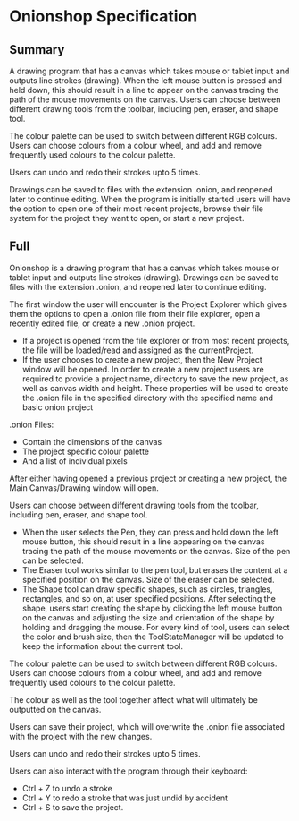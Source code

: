 # Onionshop Specification

## Summary

A drawing program that has a canvas which takes mouse or tablet input and outputs line strokes (drawing). When the left mouse button is pressed and held down, this should result in a line to appear on the canvas tracing the path of the mouse movements on the canvas. Users can choose between different drawing tools from the toolbar, including pen, eraser, and shape tool.

The colour palette can be used to switch between different RGB colours. Users can choose colours from a colour wheel, and add and remove frequently used colours to the colour palette.

Users can undo and redo their strokes upto 5 times.

Drawings can be saved to files with the extension .onion, and reopened later to continue editing. When the program is initially started users will have the option to open one of their most recent projects, browse their file system for the project they want to open, or start a new project.


## Full

Onionshop is a drawing program that has a canvas which takes mouse or tablet input and outputs line strokes (drawing). Drawings can be saved to files with the extension .onion, and reopened later to continue editing.

The first window the user will encounter is the Project Explorer which gives them the options to open a .onion file from their file explorer, open a recently edited file, or create a new .onion project.
- If a project is opened from the file explorer or from most recent projects, the file will be loaded/read and assigned as the currentProject. 
- If the user chooses to create a new project, then the New Project window will be opened. In order to create a new project users are required to provide a project name, directory to save the new project, as well as canvas width and height. These properties will be used to create the .onion file in the specified directory with the specified name and basic onion project

.onion Files:
- Contain the dimensions of the canvas 
- The project specific colour palette 
- And a list of individual pixels

After either having opened a previous project or creating a new project, the Main Canvas/Drawing window will open.

Users can choose between different drawing tools from the toolbar, including pen, eraser, and shape tool. 
- When the user selects the Pen, they can press and hold down the left mouse button, this should result in a line appearing on the canvas tracing the path of the mouse movements on the canvas. Size of the pen can be selected. 
- The Eraser tool works similar to the pen tool, but erases the content at a specified position on the canvas. Size of the eraser can be selected. 
- The Shape tool can draw specific shapes, such as circles, triangles, rectangles, and so on, at user specified positions. After selecting the shape, users start creating the shape by clicking the left mouse button on the canvas and adjusting the size and orientation of the shape by holding and dragging the mouse. For every kind of tool, users can select the color and brush size, then the ToolStateManager will be updated to keep the information about the current tool.

The colour palette can be used to switch between different RGB colours. Users can choose colours from a colour wheel, and add and remove frequently used colours to the colour palette.

The colour as well as the tool together affect what will ultimately be outputted on the canvas.

Users can save their project, which will overwrite the .onion file associated with the project with the new changes.

Users can undo and redo their strokes upto 5 times.

Users can also interact with the program through their keyboard:
- Ctrl + Z to undo a stroke 
- Ctrl + Y to redo a stroke that was just undid by accident 
- Ctrl + S to save the project.